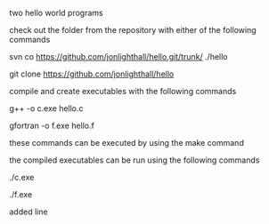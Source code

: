 two hello world programs

check out the folder from the repository with either of the following commands

  svn co https://github.com/jonlighthall/hello.git/trunk/ ./hello

  git clone https://github.com/jonlighthall/hello

compile and create executables with the following commands

  g++ -o c.exe hello.c

  gfortran -o f.exe hello.f

these commands can be executed by using the make command

the compiled executables can be run using the following commands
  
  ./c.exe
  
  ./f.exe

added line
